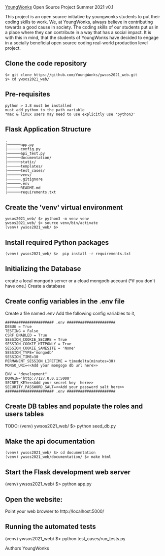 [YoungWonks](https://youngwonks.com) Open Source Project Summer 2021 v0.1

This project is an open source initiative by youngwonks students to put their coding skills to work.
We, at YoungWonks, always believe in contributing towards a good cause in society. The coding skills of our students put us in a place where they can contribute in a way that has a social impact. It is with this in mind, that the students of YoungWonks have decided to engage in a socially beneficial open source coding  real-world production level project. 

## Clone the code repository 
```
$> git clone https://github.com/YoungWonks/ywsos2021_web.git
$> cd ywsos2021_web/
```

## Pre-requisites
```
python > 3.8 must be installed
must add python to the path variable
*mac & linux users may need to use explicitly use 'python3'
```
## Flask Application Structure 
```
.
|──────app.py
|──────config.py
|──────api_test.py
|──────documentation/
|──────static/
|──────templates/
|──────test_cases/
|──────venv/
|──────.gitignore
|──────.env
|──────README.md
|──────requirements.txt
```

## Create the 'venv' virtual environment
```
ywsos2021_web/ $> python3 -m venv venv
ywsos2021_web/ $> source venv/bin/activate
(venv) ywsos2021_web/ $> 
```
## Install required Python packages
```
(venv) ywsos2021_web/ $>  pip install -r requirements.txt
```
## Initializing the Database
create a local mongodb server or a cloud mongodb account  (*if you don't have one.)
Create a database

## Create config variables in the .env file
Create a file named .env 
Add the following config variables to it,
```
###################### .env ######################
DEBUG = True
TESTING = False
CSRF_ENABLED = True
SESSION_COOKIE_SECURE = True
SESSION_COOKIE_HTTPONLY = True
SESSION_COOKIE_SAMESITE = 'None'
SESSION_TYPE='mongodb'
SESSION_TIME=30
PERMANENT_SESSION_LIFETIME = timedelta(minutes=30)
MONGO_URI=<<Add your mongogo db url here>>

ENV = "development"
DOMAIN='http://127.0.0.1:5000'
SECRET_KEY=<<Add your secret key  here>>
SECURITY_PASSWORD_SALT=<<Add your password salt here>>
###################### .env ######################
```
## Create DB tables and populate the roles and users tables
TODO: (venv) ywsos2021_web/ $>  python seed_db.py

## Make the api documentation
```
(venv) ywsos2021_web/ $> cd documentation
(venv) ywsos2021_web/documentation/ $> make html
```

## Start the Flask development web server
(venv) ywsos2021_web/ $> python app.py

## Open the website:
Point your web browser to http://localhost:5000/

## Running the automated tests
(venv) ywsos2021_web/ $> python test_cases/run_tests.py


Authors
YoungWonks
